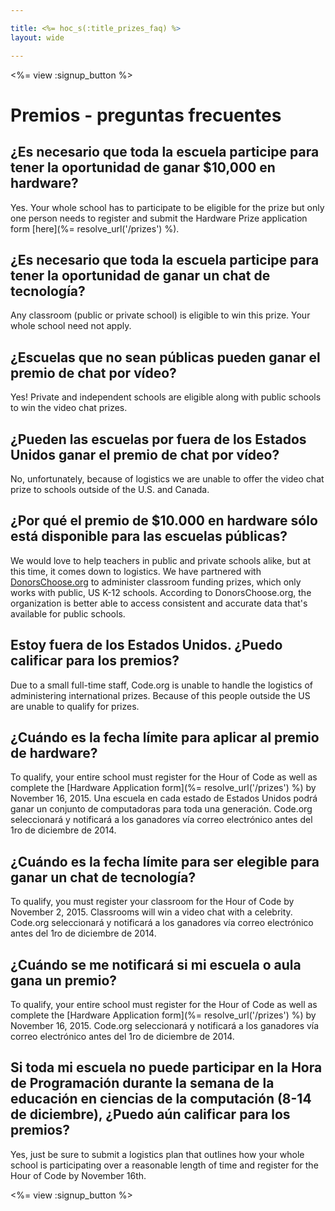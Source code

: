 ```yaml
---

title: <%= hoc_s(:title_prizes_faq) %>
layout: wide

---
```


<%= view :signup_button %>

# Premios - preguntas frecuentes

## ¿Es necesario que toda la escuela participe para tener la oportunidad de ganar $10,000 en hardware?

Yes. Your whole school has to participate to be eligible for the prize but only one person needs to register and submit the Hardware Prize application form [here](%= resolve_url('/prizes') %).

## ¿Es necesario que toda la escuela participe para tener la oportunidad de ganar un chat de tecnología?

Any classroom (public or private school) is eligible to win this prize. Your whole school need not apply.

## ¿Escuelas que no sean públicas pueden ganar el premio de chat por vídeo?

Yes! Private and independent schools are eligible along with public schools to win the video chat prizes.

## ¿Pueden las escuelas por fuera de los Estados Unidos ganar el premio de chat por vídeo?

No, unfortunately, because of logistics we are unable to offer the video chat prize to schools outside of the U.S. and Canada.

## ¿Por qué el premio de $10.000 en hardware sólo está disponible para las escuelas públicas?

We would love to help teachers in public and private schools alike, but at this time, it comes down to logistics. We have partnered with [DonorsChoose.org](http://donorschoose.org) to administer classroom funding prizes, which only works with public, US K-12 schools. According to DonorsChoose.org, the organization is better able to access consistent and accurate data that's available for public schools.

## Estoy fuera de los Estados Unidos. ¿Puedo calificar para los premios?

Due to a small full-time staff, Code.org is unable to handle the logistics of administering international prizes. Because of this people outside the US are unable to qualify for prizes.

## ¿Cuándo es la fecha límite para aplicar al premio de hardware?

To qualify, your entire school must register for the Hour of Code as well as complete the [Hardware Application form](%= resolve_url('/prizes') %) by November 16, 2015. Una escuela en cada estado de Estados Unidos podrá ganar un conjunto de computadoras para toda una generación. Code.org seleccionará y notificará a los ganadores vía correo electrónico antes del 1ro de diciembre de 2014.

## ¿Cuándo es la fecha límite para ser elegible para ganar un chat de tecnología?

To qualify, you must register your classroom for the Hour of Code by November 2, 2015. Classrooms will win a video chat with a celebrity. Code.org seleccionará y notificará a los ganadores vía correo electrónico antes del 1ro de diciembre de 2014.

## ¿Cuándo se me notificará si mi escuela o aula gana un premio?

To qualify, your entire school must register for the Hour of Code as well as complete the [Hardware Application form](%= resolve_url('/prizes') %) by November 16, 2015. Code.org seleccionará y notificará a los ganadores vía correo electrónico antes del 1ro de diciembre de 2014.

## Si toda mi escuela no puede participar en la Hora de Programación durante la semana de la educación en ciencias de la computación (8-14 de diciembre), ¿Puedo aún calificar para los premios?

Yes, just be sure to submit a logistics plan that outlines how your whole school is participating over a reasonable length of time and register for the Hour of Code by November 16th.

<%= view :signup_button %>
